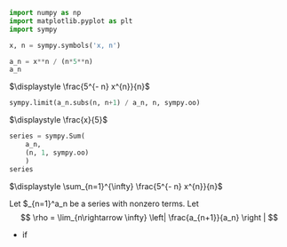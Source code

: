 ``` python
import numpy as np
import matplotlib.pyplot as plt
import sympy
```

``` python
x, n = sympy.symbols('x, n')
```

``` python
a_n = x**n / (n*5**n)
a_n
```

$\displaystyle \frac{5^{- n} x^{n}}{n}$

``` python
sympy.limit(a_n.subs(n, n+1) / a_n, n, sympy.oo)
```

$\displaystyle \frac{x}{5}$

``` python
series = sympy.Sum(
    a_n,
    (n, 1, sympy.oo)
    )
series
```

$\displaystyle \sum_{n=1}^{\infty} \frac{5^{- n} x^{n}}{n}$

Let \$\_{n=1}^a_n be a series with nonzero terms. Let  
$$
\rho = \lim_{n\rightarrow \infty} \left|  \frac{a_{n+1}}{a_n} \right |  
$$
- if
